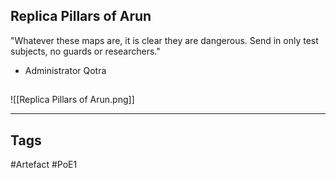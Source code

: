## Replica Pillars of Arun
"Whatever these maps are, it is clear they are dangerous. Send in only test subjects, no guards or researchers."
- Administrator Qotra
##
![[Replica Pillars of Arun.png]]

---
## Tags
#Artefact
#PoE1